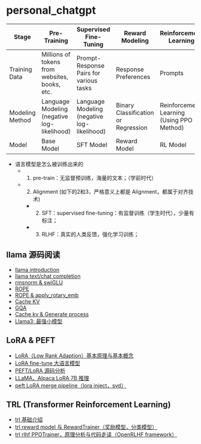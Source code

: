 # personal_chatgpt


| Stage                    | Pre-Training                     | Supervised Fine-Tuning               | Reward Modeling                | Reinforcement Learning                     |
|--------------------------|----------------------------------|--------------------------------------|--------------------------------|--------------------------------------------|
| Training Data            | Millions of tokens from websites, books, etc. | Prompt-Response Pairs for various tasks | Response Preferences           | Prompts                                     |
| Modeling Method          | Language Modeling (negative log-likelihood) | Language Modeling (negative log-likelihood) | Binary Classification or Regression | Reinforcement Learning (Using PPO Method)  |
| Model                    | Base Model                       | SFT Model                            | Reward Model                    | RL Model                                    |


- 语言模型是怎么被训练出来的
    - 1. pre-train：无监督预训练，海量的文本；（学前时代）
    - 2. Alignment (如下的2和3，严格意义上都是 Alignment，都属于对齐技术)
        - 2. SFT：supervised fine-tuning：有监督训练（学生时代），少量有标注；
        - 3. RLHF：真实的人类反馈，强化学习训练； 


## llama 源码阅读

- [llama introduction](https://www.bilibili.com/video/BV1xP411x7TL)
- [llama text/chat completion](https://www.bilibili.com/video/BV1Zu4y1B7gM/)
- [rmsnorm & swiGLU](https://www.bilibili.com/video/BV1e14y1C7G8/)
- [ROPE](https://www.bilibili.com/video/BV1Dh4y1P7KY/)
- [ROPE & apply_rotary_emb](https://www.bilibili.com/video/BV18u411M7j1/)
- [Cache KV](https://www.bilibili.com/video/BV1FB4y1Z79y/)
- [GQA](https://www.bilibili.com/video/BV1vc411o7fa/)
- [Cache kv & Generate process](https://www.bilibili.com/video/BV1Ea4y1d7wx/)
- [Llama3: 最强小模型](https://www.bilibili.com/video/BV15z42167yB/)

## LoRA & PEFT

- [LoRA（Low Rank Adaption）基本原理与基本概念](https://www.bilibili.com/video/BV15T411477N/)
- [LoRA fine-tune 大语言模型](https://www.bilibili.com/video/BV1qz4y1B7LB/)
- [PEFT/LoRA 源码分析](https://www.bilibili.com/video/BV1sV4y1z7uS/)
- [LLaMA，Alpaca LoRA 7B 推理](https://www.bilibili.com/video/BV1Po4y1T7Bn/)
- [peft LoRA merge pipeline（lora inject，svd）](https://www.bilibili.com/video/BV13A4m1w7i6/)

## TRL (Transformer Reinforcement Learning)

- [trl 基础介绍](https://www.bilibili.com/video/BV1zm4y1H79x/)
- [trl reward model 与 RewardTrainer（奖励模型，分类模型）](https://www.bilibili.com/video/BV1GZ421t7oU/)
- [trl rlhf PPOTrainer，原理分析与代码走读（OpenRLHF framework）](https://www.bilibili.com/video/BV1ss421G7Nj/)